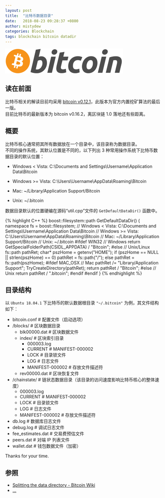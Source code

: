 ```yaml
---
layout: post
title:  "比特币数据目录"
date:   2018-08-23 09:28:37 +0800
author: mistydew
categories: Blockchain
tags: blockchain bitcoin datadir
---
```

![bitcoin](/images/20180504/bitcoin.svg)

## 读在前面
比特币相关的解读目前均采用 [bitcoin v0.12.1](https://github.com/bitcoin/bitcoin/tree/v0.12.1)，此版本为官方内置挖矿算法的最后一版。<br>
目前比特币的最新版本为 bitcoin v0.16.2，离区块链 1.0 落地还有些距离。

## 概要
比特币核心通常把其所有数据放在一个目录中，该目录称为数据目录。<br>
不同的操作系统，其默认位置是不同的，以下列出 3 种常用操作系统下比特币数据目录的默认位置：

* Windows < Vista: C:\Documents and Settings\Username\Application Data\Bitcoin

* Windows >= Vista: C:\Users\Username\AppData\Roaming\Bitcoin

* Mac: ~/Library/Application Support/Bitcoin

* Unix: ~/.bitcoin

数据目录默认的位置硬编在源码“util.cpp”文件的 `GetDefaultDataDir()` 函数中。

{% highlight C++ %}
boost::filesystem::path GetDefaultDataDir()
{
    namespace fs = boost::filesystem;
    // Windows < Vista: C:\Documents and Settings\Username\Application Data\Bitcoin
    // Windows >= Vista: C:\Users\Username\AppData\Roaming\Bitcoin
    // Mac: ~/Library/Application Support/Bitcoin
    // Unix: ~/.bitcoin
#ifdef WIN32
    // Windows
    return GetSpecialFolderPath(CSIDL_APPDATA) / "Bitcoin";
#else // Unix/Linux
    fs::path pathRet;
    char* pszHome = getenv("HOME");
    if (pszHome == NULL || strlen(pszHome) == 0)
        pathRet = fs::path("/");
    else
        pathRet = fs::path(pszHome);
#ifdef MAC_OSX
    // Mac
    pathRet /= "Library/Application Support";
    TryCreateDirectory(pathRet);
    return pathRet / "Bitcoin";
#else
    // Unix
    return pathRet / ".bitcoin";
#endif
#endif
}
{% endhighlight %}

## 目录结构
以 `Ubuntu 18.04.1` 下比特币的默认数据根目录 `"~/.bitcoin"` 为例，其文件结构如下：

* bitcoin.conf # 配置文件（启动选项）
* /blocks/ # 区块数据目录
  * blk00000.dat # 区块数据文件
  * index/ # 区块索引目录
    * 000003.log
    * CURRENT # MANIFEST-000002
    * LOCK # 目录锁文件
    * LOG # 日志文件
    * MANIFEST-000002 # 存放文件描述符
  * rev00000.dat # 区块恢复文件
* /chainstate/ # 链状态数据目录（该目录的访问速度影响比特币核心的整体速度）
  * 000003.log
  * CURRENT # MANIFEST-000002
  * LOCK # 目录锁文件
  * LOG # 日志文件
  * MANIFEST-000002 # 存放文件描述符
* db.log # 数据库日志文件
* debug.log # 调试日志文件
* fee_estimates.dat # 交易费预估文件
* peers.dat # 对端 IP 列表文件
* wallet.dat # 钱包数据文件（加密）

Thanks for your time.

## 参照
* [Splitting the data directory - Bitcoin Wiki](https://en.bitcoin.it/wiki/Splitting_the_data_directory)
* [...](https://github.com/mistydew/blockchain)
